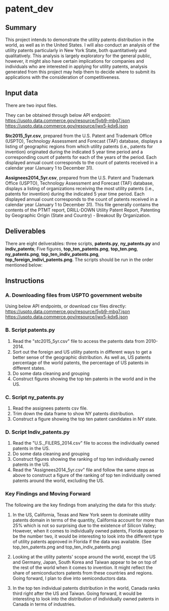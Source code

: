 # patent_dev

## Summary

This project intends to demonstrate the utility patents distribution in the world, as well as in the United States. I will also conduct an analysis of the utility patents particularly in New York State, both quantitatively and qualitatively.  This analysis is largely exploratory for the general public, however, it might also have certain implications for companies and individuals who are interested in applying for utility patents, analysis generated from this project may help them to decide where to submit its applications with the consideration of competitiveness. 

## Input data

There are two input files.

They can be obtained through below API endpoint:
https://uspto.data.commerce.gov/resource/5yb9-mbg7.json
https://uspto.data.commerce.gov/resource/jwx5-kdx6.json

**Stc2015_5yr.csv**, prepared from the U.S. Patent and Trademark Office (USPTO), Technology Assessment and Forecast (TAF) database, displays a listing of geographic regions from which utility patents (i.e., patents for invention) originated during the indicated 5 year time period and a corresponding count of patents for each of the years of the period. Each displayed annual count corresponds to the count of patents received in a calendar year (January 1 to December 31).

**Assignees2014_5yr.csv**, prepared from the U.S. Patent and Trademark Office (USPTO), Technology Assessment and Forecast (TAF) database, displays a listing of organizations receiving the most utility patents (i.e., patents for invention) during the indicated 5 year time period. Each displayed annual count corresponds to the count of patents received in a calendar year (January 1 to December 31). This file generally contains the contents of the PTMT report, DRILL-DOWN Utility Patent Report, Patenting by Geographic Origin (State and Country) - Breakout By Organization. 

## Deliverables

There are eight deliverables: three scripts, **patents.py**, **ny_patents.py** and **indiv_patents**; Five figures, **top_ten_patents.png**, **top_ten.png**, **ny_patents.png**, **top_ten_indiv_patents.png**, **top_foreign_indivi_patents.png**.
The scripts should be run in the order mentioned below:

## Instructions

### A. Downloading files from USPTO government website

Using below API endpoints, or download csv files directly:
https://uspto.data.commerce.gov/resource/5yb9-mbg7.json
https://uspto.data.commerce.gov/resource/jwx5-kdx6.json

### B. Script patents.py

1. Read the "stc2015_5yr.csv" file to access the patents data from 2010-2014.
2. Sort out the foreign and US utility patents in different ways to get a better sense of the geographic distribution. As well as, US patents percentage of the world patents, the percentage of US patents in different states.
3. Do some data cleaning and grouping
4. Construct figures showing the top ten patents in the world and in the US.

### C. Script ny_patents.py

1. Read the assignees patents csv file.
2. Trim down the data frame to show NY patents distribution.
3. Construct a figure showing the top ten patent candidates in NY state. 

### D. Script Indiv_patents.py

1. Read the "U.S._FILERS_2014.csv" file to access the individually owned patents in the US. 
2. Do some data cleaning and grouping
3. Construct figures showing the ranking of top ten individually owned patents in the US.
4. Read the "Assignees2014_5yr.csv" file and follow the same steps as above to construct a figure of the ranking of top ten individually owned patents around the world, excluding the US. 

### Key Findings and Moving Forward

The following are the key findings from analyzing the data for this study:

1. In the US, California, Texas and New York seem to dominate utility patents domain in terms of the quantity, California account for more than 25% which is not so surprising due to the existence of Silicon Valley; However, when it comes to individually owned patents, Florida appear to be the number two, it would be interesting to look into the different type of utility patents approved in Florida if the data was available. (See top_ten_patents.png and top_ten_indiv_patents.png)
 
2. Looking at the utility patents' scope around the world, except the US and Germany, Japan, South Korea and Taiwan appear to be on top of the rest of the world when it comes to invention. It might reflect the share of semiconductors patents from these countries and regions. Going forward, I plan to dive into semiconductors data.
 
3. In the top ten individual patents distribution in the world, Canada ranks third right after the US and Taiwan. Going forward, it would be interesting to look into the distribution of individually owned patents in Canada in terms of industries.

